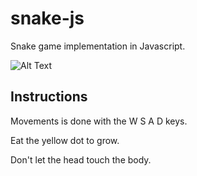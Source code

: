 # snake-js

Snake game implementation in Javascript.

![Alt Text](https://media.giphy.com/media/dMQGVENt3zGGKYVkEb/giphy.gif)

## Instructions

Movements is done with the W S A D keys.

Eat the yellow dot to grow.

Don't let the head touch the body.